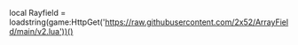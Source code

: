 local Rayfield = loadstring(game:HttpGet('https://raw.githubusercontent.com/2x52/ArrayField/main/v2.lua'))()
